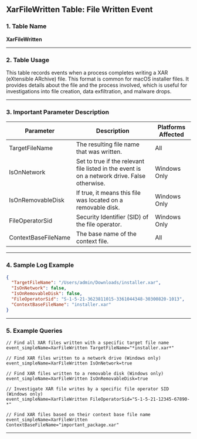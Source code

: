 ## XarFileWritten Table: File Written Event

### 1. Table Name
**XarFileWritten**

---

### 2. Table Usage
This table records events when a process completes writing a XAR (eXtensible ARchive) file. This format is common for macOS installer files. It provides details about the file and the process involved, which is useful for investigations into file creation, data exfiltration, and malware drops.

---

### 3. Important Parameter Description

| Parameter | Description | Platforms Affected |
|---|---|---|
| TargetFileName | The resulting file name that was written. | All |
| IsOnNetwork | Set to true if the relevant file listed in the event is on a network drive. False otherwise. | Windows Only |
| IsOnRemovableDisk | If true, it means this file was located on a removable disk. | Windows Only |
| FileOperatorSid | Security Identifier (SID) of the file operator. | Windows Only |
| ContextBaseFileName | The base name of the context file. | All |

---

### 4. Sample Log Example

```json
{
  "TargetFileName": "/Users/admin/Downloads/installer.xar",
  "IsOnNetwork": false,
  "IsOnRemovableDisk": false,
  "FileOperatorSid": "S-1-5-21-3623811015-3361044348-30300820-1013",
  "ContextBaseFileName": "installer.xar"
}
```

---

### 5. Example Queries
```xql
// Find all XAR files written with a specific target file name
event_simpleName=XarFileWritten TargetFileName="*installer.xar*"

// Find XAR files written to a network drive (Windows only)
event_simpleName=XarFileWritten IsOnNetwork=true

// Find XAR files written to a removable disk (Windows only)
event_simpleName=XarFileWritten IsOnRemovableDisk=true

// Investigate XAR file writes by a specific file operator SID (Windows only)
event_simpleName=XarFileWritten FileOperatorSid="S-1-5-21-12345-67890-*"

// Find XAR files based on their context base file name
event_simpleName=XarFileWritten ContextBaseFileName="important_package.xar"
```
---

